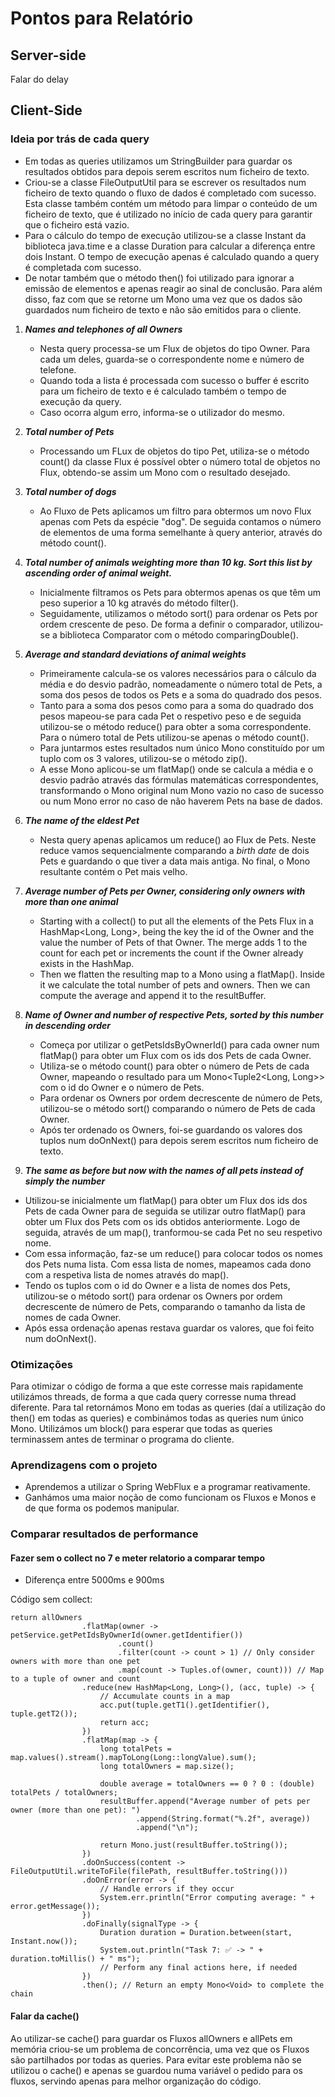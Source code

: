 # Pontos para Relatório

## Server-side

Falar do delay

## Client-Side

### Ideia por trás de cada query

- Em todas as queries utilizamos um StringBuilder para guardar os resultados obtidos para depois serem escritos num ficheiro de texto.
- Criou-se a classe FileOutputUtil para se escrever os resultados num ficheiro de texto quando o fluxo de dados é completado com sucesso. Esta classe também contém um método para limpar o conteúdo de um ficheiro de texto, que é utilizado no início de cada query para garantir que o ficheiro está vazio.
- Para o cálculo do tempo de execução utilizou-se a classe Instant da biblioteca java.time e a classe Duration para calcular a diferença entre dois Instant. O tempo de execução apenas é calculado quando a query é completada com sucesso.
- De notar também que o método then() foi utilizado para ignorar a emissão de elementos e apenas reagir ao sinal de conclusão. Para além disso, faz com que se retorne um Mono<Void> uma vez que os dados são guardados num ficheiro de texto e não são emitidos para o cliente.

1. ***Names and telephones of all Owners***

   - Nesta query processa-se um Flux de objetos do tipo Owner. Para cada um deles, guarda-se o correspondente nome e número de telefone.
   - Quando toda a lista é processada com sucesso o buffer é escrito para um ficheiro de texto e é calculado também o tempo de execução da query. 
   - Caso ocorra algum erro, informa-se o utilizador do mesmo.

2. ***Total number of Pets***

   - Processando um FLux de objetos do tipo Pet, utiliza-se o método count() da classe Flux é possível obter o número total de objetos no Flux, obtendo-se assim um Mono<Long> com o resultado desejado.

3. ***Total number of dogs***

   - Ao Fluxo de Pets aplicamos um filtro para obtermos um novo Flux apenas com Pets da espécie "dog". De seguida contamos o número de elementos de uma forma semelhante à query anterior, através do método count(). 

4. ***Total number of animals weighting more than 10 kg. Sort this list by ascending order of animal weight.***

   - Inicialmente filtramos os Pets para obtermos apenas os que têm um peso superior a 10 kg através do método filter().
   - Seguidamente, utilizamos o método sort() para ordenar os Pets por ordem crescente de peso. De forma a definir o comparador, utilizou-se a biblioteca Comparator com o método comparingDouble().

5. ***Average and standard deviations of animal weights***

   - Primeiramente calcula-se os valores necessários para o cálculo da média e do desvio padrão, nomeadamente o número total de Pets, a soma dos pesos de todos os Pets e a soma do quadrado dos pesos.
   - Tanto para a soma dos pesos como para a soma do quadrado dos pesos mapeou-se para cada Pet o respetivo peso e de seguida utilizou-se o método reduce() para obter a soma correspondente. Para o número total de Pets utilizou-se apenas o método count().
   - Para juntarmos estes resultados num único Mono constituído por um tuplo com os 3 valores, utilizou-se o método zip().
   - A esse Mono aplicou-se um flatMap() onde se calcula a média e o desvio padrão através das fórmulas matemáticas correspondentes, transformando o Mono original num Mono vazio no caso de sucesso ou num Mono error no caso de não haverem Pets na base de dados.

6. ***The name of the eldest Pet***

   - Nesta query apenas aplicamos um reduce() ao Flux de Pets. Neste reduce vamos sequencialmente comparando a *birth date* de dois Pets e guardando o que tiver a data mais antiga. No final, o Mono resultante contém o Pet mais velho.
  
7. ***Average number of Pets per Owner, considering only owners with more than one 
animal***

   - Starting with a collect() to put all the elements of the Pets Flux in a HashMap<Long, Long>, being the key the id of the Owner and the value the number of Pets of that Owner. The merge adds 1 to the count for each pet or increments the count if the Owner already exists in the HashMap.
   - Then we flatten the resulting map to a Mono<String> using a flatMap(). Inside it we calculate the total number of pets and owners. Then we can compute the average and append it to the resultBuffer.

8. ***Name  of  Owner  and  number  of  respective  Pets,  sorted  by  this  number  in 
descending  order***

   - Começa por utilizar o getPetsIdsByOwnerId() para cada owner num flatMap() para obter um Flux<Long> com os ids dos Pets de cada Owner. 
    - Utiliza-se o método count() para obter o número de Pets de cada Owner, mapeando o resultado para um Mono<Tuple2<Long, Long>> com o id do Owner e o número de Pets.
   - Para ordenar os Owners por ordem decrescente de número de Pets, utilizou-se o método sort() comparando o número de Pets de cada Owner.
   - Após ter ordenado os Owners, foi-se guardando os valores dos tuplos num doOnNext() para depois serem escritos num ficheiro de texto.

9. ***The same as before but now with the names of all pets instead of simply the 
number***

- Utilizou-se inicialmente um flatMap() para obter um Flux dos ids dos Pets de cada Owner para de seguida se utilizar outro flatMap() para obter um Flux dos Pets com os ids obtidos anteriormente. Logo de seguida, através de um map(), tranformou-se cada Pet no seu respetivo nome.
- Com essa informação, faz-se um reduce() para colocar todos os nomes dos Pets numa lista. Com essa lista de nomes, mapeamos cada dono com a respetiva lista de nomes através do map().
- Tendo os tuplos com o id do Owner e a lista de nomes dos Pets, utilizou-se o método sort() para ordenar os Owners por ordem decrescente de número de Pets, comparando o tamanho da lista de nomes de cada Owner.
- Após essa ordenação apenas restava guardar os valores, que foi feito num doOnNext().

### Otimizações

Para otimizar o código de forma a que este corresse mais rapidamente utilizámos threads, de forma a que cada query corresse numa thread diferente. 
Para tal retornámos Mono<void> em todas as queries (daí a utilização do then() em todas as queries) e combinámos todas as queries num único Mono. Utilizámos um block() para esperar que todas as queries terminassem antes de terminar o programa do cliente.

### Aprendizagens com o projeto

- Aprendemos a utilizar o Spring WebFlux e a programar reativamente.
- Ganhámos uma maior noção de como funcionam os Fluxos e Monos e de que forma os podemos manipular.

### Comparar resultados de performance

#### Fazer sem o collect no 7 e meter relatorio a comparar tempo

- Diferença entre 5000ms e 900ms

Código sem collect:
```
return allOwners
                .flatMap(owner -> petService.getPetIdsByOwnerId(owner.getIdentifier())
                        .count()
                        .filter(count -> count > 1) // Only consider owners with more than one pet
                        .map(count -> Tuples.of(owner, count))) // Map to a tuple of owner and count
                .reduce(new HashMap<Long, Long>(), (acc, tuple) -> {
                    // Accumulate counts in a map
                    acc.put(tuple.getT1().getIdentifier(), tuple.getT2());
                    return acc;
                })
                .flatMap(map -> {
                    long totalPets = map.values().stream().mapToLong(Long::longValue).sum();
                    long totalOwners = map.size();

                    double average = totalOwners == 0 ? 0 : (double) totalPets / totalOwners;
                    resultBuffer.append("Average number of pets per owner (more than one pet): ")
                            .append(String.format("%.2f", average))
                            .append("\n");

                    return Mono.just(resultBuffer.toString());
                })
                .doOnSuccess(content -> FileOutputUtil.writeToFile(filePath, resultBuffer.toString()))
                .doOnError(error -> {
                    // Handle errors if they occur
                    System.err.println("Error computing average: " + error.getMessage());
                })
                .doFinally(signalType -> {
                    Duration duration = Duration.between(start, Instant.now());
                    System.out.println("Task 7: ✅ -> " + duration.toMillis() + " ms");
                    // Perform any final actions here, if needed
                })
                .then(); // Return an empty Mono<Void> to complete the chain
```


#### Falar da cache()

Ao utilizar-se cache() para guardar os Fluxos allOwners e allPets em memória criou-se um problema de concorrência, uma vez que os Fluxos são partilhados por todas as queries. Para evitar este problema não se utilizou o cache() e apenas se guardou numa variável o pedido para os fluxos, servindo apenas para melhor organização do código.

